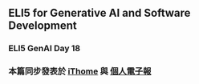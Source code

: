 ## ELI5 for Generative AI and Software Development
### ELI5 GenAI Day 18 




### 本篇同步發表於 [iThome](https://ithelp.ithome.com.tw/articles/10346971) 與 [個人電子報](https://memo.jimmyliao.net/)

